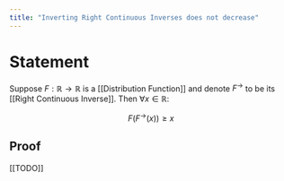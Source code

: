 ```yaml
---
title: "Inverting Right Continuous Inverses does not decrease"
---
```


# Statement
Suppose $F: \mathbb{R} \to \mathbb{R}$ is a [[Distribution Function]] and denote $F^{\rightarrow}$ to be its [[Right Continuous Inverse]]. Then $\forall x \in \mathbb{R}$:

$$F(F^{\rightarrow}(x)) \geq x$$
## Proof
[[TODO]]